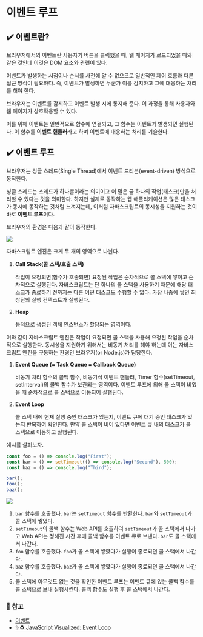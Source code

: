 # 이벤트 루프

## ✔️ 이벤트란?

브라우저에서의 이벤트란 사용자가 버튼을 클릭했을 때, 웹 페이지가 로드되었을 때와 같은 것인데 이것은 DOM 요소와 관련이 있다.

이벤트가 발생하는 시점이나 순서를 사전에 알 수 없으므로 일반적인 제어 흐름과 다른 접근 방식이 필요하다. 즉, 이벤트가 발생하면 누군가 이를 감지하고 그에 대응하는 처리를 해야 한다.

브라우저는 이벤트를 감지하고 이벤트 발생 시에 통지해 준다. 이 과정을 통해 사용자와 웹 페이지가 상호작용할 수 있다.

이를 위해 이벤트는 일반적으로 함수에 연결되고, 그 함수는 이벤트가 발생되면 실행된다. 이 함수를 **이벤트 핸들러**라고 하며 이벤트에 대응하는 처리를 기술한다.

## ✔️ 이벤트 루프

브라우저는 싱글 스레드(Single Thread)에서 이벤트 드리븐(event-driven) 방식으로 동작한다.

싱글 스레드는 스레드가 하나뿐이라는 의미이고 이 말은 곧 하나의 작업(태스크)만을 처리할 수 있다는 것을 의미한다. 하지만 실제로 동작하는 웹 애플리케이션은 많은 태스크가 동시에 동작하는 것처럼 느껴지는데, 이처럼 자바스크립트의 동시성을 지원하는 것이 바로 **이벤트 루프**이다.

브라우저의 환경은 다음과 같이 동작한다.

<img src="https://poiemaweb.com/img/event-loop.png"/>

자바스크립트 엔진은 크게 두 개의 영역으로 나뉜다.

1. **Call Stack(콜 스택/호출 스택)**

   작업이 요청되면(함수가 호출되면) 요청된 작업은 순차적으로 콜 스택에 쌓이고 순차적으로 실행된다. 자바스크립트는 단 하나의 콜 스택을 사용하기 때문에 해당 태스크가 종료하기 전까지는 다른 어떤 태스크도 수행할 수 없다. 가장 나중에 쌓인 최상단의 실행 컨텍스트가 실행된다.

2. **Heap**

   동적으로 생성된 객체 인스턴스가 할당되는 영역이다.

이와 같이 자바스크립트 엔진은 작업이 요청되면 콜 스택을 사용해 요청된 작업을 순차적으로 실행한다. 동시성을 지원하기 위해서는 비동기 처리를 해야 하는데 이는 자바스크립트 엔진을 구동하는 환경인 브라우저(or Node.js)가 담당한다.

1. **Event Queue (= Task Queue = Callback Queue)**

   비동기 처리 함수의 콜백 함수, 비동기식 이벤트 핸들러, Timer 함수(setTimeout, setInterval)의 콜백 함수가 보관되는 영역이다. 이벤트 루프에 의해 콜 스택이 비었을 때 순차적으로 콜 스택으로 이동되어 실행된다.

2. **Event Loop**

   콜 스택 내에 현재 실행 중인 태스크가 있는지, 이벤트 큐에 대기 중인 태스크가 있는지 반복하여 확인한다. 만약 콜 스택이 비어 있다면 이벤트 큐 내의 태스크가 콜 스택으로 이동하고 실행된다.

예시를 살펴보자.

```javascript
const foo = () => console.log("First");
const bar = () => setTimeout(() => console.log("Second"), 500);
const baz = () => console.log("Third");

bar();
foo();
baz();
```

<img src="https://res.cloudinary.com/practicaldev/image/fetch/s--BLtCLQcd--/c_limit%2Cf_auto%2Cfl_progressive%2Cq_66%2Cw_880/https://devtolydiahallie.s3-us-west-1.amazonaws.com/gif14.1.gif"/>

1. `bar` 함수를 호출했다. `bar`는 `setTimeout` 함수를 반환한다. `bar`와 `setTimeout`가 콜 스택에 쌓였다.
2. `setTimeout`의 콜백 함수는 Web API를 호출하여 `setTimeout`가 콜 스택에서 나가고 Web API는 정해진 시간 후에 콜백 함수를 이벤트 큐로 보낸다. `bar`도 콜 스택에서 나간다.
3. `foo` 함수를 호출했다. `foo`가 콜 스택에 쌓였다가 실행이 종료되면 콜 스택에서 나간다.
4. `baz` 함수를 호출했다. `baz`가 콜 스택에 쌓였다가 실행이 종료되면 콜 스택에서 나간다.
5. 콜 스택에 아무것도 없는 것을 확인한 이벤트 루프는 이벤트 큐에 있는 콜백 함수를 콜 스택으로 보내 실행시킨다. 콜백 함수도 실행 후 콜 스택에서 나간다.

### 🚩 참고

- [이벤트](https://poiemaweb.com/js-event)
- [✨♻️ JavaScript Visualized: Event Loop](https://dev.to/lydiahallie/javascript-visualized-event-loop-3dif)

